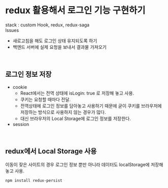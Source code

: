 # redux 활용해서 로그인 기능 구현하기
stack : custom Hook, redux, redux-saga
<br>
Issues

- 새로고침을 해도 로그인 상태 유지되도록 하기
- 백엔드 서버에 실제 요청을 보내서 결과물 가져오기

<br>

## 로그인 정보 저장

- cookie
  - React에서는 전역 상태에 isLogin: true 로 저장해 놓고 사용.
  - 쿠키는 요청할 때마다 전달. 
  - 전역상태에 로그인 정보를 담아놓고 사용하기 때문에 굳이 쿠키를 브라우저에 저장하는 방식으로 사용하지 않는 경우가 많다.
  - 대신 브라우저의 Local Storage에 로그인 정보를 저장한다.
- session


<br>

## redux에서 Local Storage 사용
이동이 잦은 사이트의 경우 로그인 정보 뿐만 아니라 데이터도 localStorage에 저장해 놓고 사용.
<br>

```
npm install redux-persist
```
